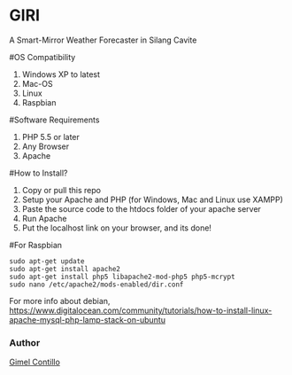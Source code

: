 # GIRI
A Smart-Mirror Weather Forecaster in Silang Cavite

#OS Compatibility
1. Windows XP to latest
2. Mac-OS
3. Linux
4. Raspbian

#Software Requirements
1. PHP 5.5 or later
2. Any Browser
3. Apache

#How to Install?
1. Copy or pull this repo
2. Setup your Apache and PHP (for Windows, Mac and Linux use XAMPP)
3. Paste the source code to the htdocs folder of your apache server
4. Run Apache
5. Put the localhost link on your browser, and its done!

#For Raspbian
```
sudo apt-get update
sudo apt-get install apache2
sudo apt-get install php5 libapache2-mod-php5 php5-mcrypt
sudo nano /etc/apache2/mods-enabled/dir.conf
```
For more info about debian, https://www.digitalocean.com/community/tutorials/how-to-install-linux-apache-mysql-php-lamp-stack-on-ubuntu

### Author
[Gimel Contillo](https://www.facebook.com/Bijuumode)
